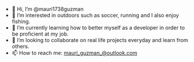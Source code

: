 - 👋 Hi, I’m @mauri1738guzman
- 👀 I’m interested in outdoors such as soccer, running and I also enjoy fishing. 
- 🌱 I’m currently learning how to better myself as a developer in order to be proficient at my job.
- 💞️ I’m looking to collaborate on real life projects everyday and learn from others. 
- 📫 How to reach me: mauri_guzman_@outlook.com

<!---

--->
